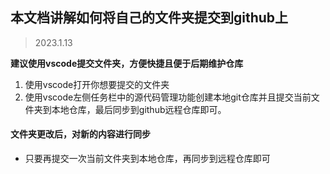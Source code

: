 ## 本文档讲解如何将自己的文件夹提交到github上
> 2023.1.13

**建议使用vscode提交文件夹，方便快捷且便于后期维护仓库**

1. 使用vscode打开你想要提交的文件夹
2. 使用vscode左侧任务栏中的源代码管理功能创建本地git仓库并且提交当前文件夹到本地仓库，最后同步到github远程仓库即可。

#### 文件夹更改后，对新的内容进行同步
- 只要再提交一次当前文件夹到本地仓库，再同步到远程仓库即可

